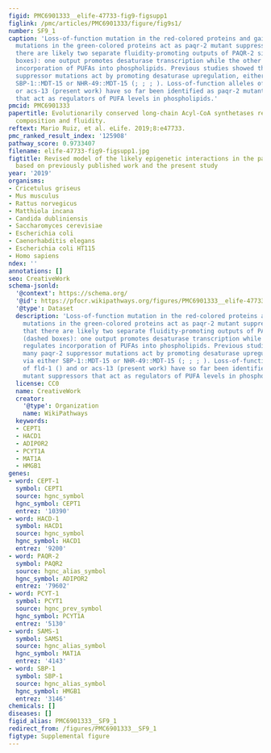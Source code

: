 ```yaml
---
figid: PMC6901333__elife-47733-fig9-figsupp1
figlink: /pmc/articles/PMC6901333/figure/fig9s1/
number: SF9_1
caption: 'Loss-of-function mutation in the red-colored proteins and gain-of-function
  mutations in the green-colored proteins act as paqr-2 mutant suppressors. Note that
  there are likely two separate fluidity-promoting outputs of PAQR-2 signaling (dashed
  boxes): one output promotes desaturase transcription while the other output regulates
  incorporation of PUFAs into phospholipids. Previous studies showed that many paqr-2
  suppressor mutations act by promoting desaturase upregulation, either via either
  SBP-1::MDT-15 or NHR-49::MDT-15 (; ; ; ). Loss-of-function alleles of fld-1 () and
  or acs-13 (present work) have so far been identified as paqr-2 mutant suppressors
  that act as regulators of PUFA levels in phospholipids.'
pmcid: PMC6901333
papertitle: Evolutionarily conserved long-chain Acyl-CoA synthetases regulate membrane
  composition and fluidity.
reftext: Mario Ruiz, et al. eLife. 2019;8:e47733.
pmc_ranked_result_index: '125908'
pathway_score: 0.9733407
filename: elife-47733-fig9-figsupp1.jpg
figtitle: Revised model of the likely epigenetic interactions in the paqr-2 pathway
  based on previously published work and the present study
year: '2019'
organisms:
- Cricetulus griseus
- Mus musculus
- Rattus norvegicus
- Matthiola incana
- Candida dubliniensis
- Saccharomyces cerevisiae
- Escherichia coli
- Caenorhabditis elegans
- Escherichia coli HT115
- Homo sapiens
ndex: ''
annotations: []
seo: CreativeWork
schema-jsonld:
  '@context': https://schema.org/
  '@id': https://pfocr.wikipathways.org/figures/PMC6901333__elife-47733-fig9-figsupp1.html
  '@type': Dataset
  description: 'Loss-of-function mutation in the red-colored proteins and gain-of-function
    mutations in the green-colored proteins act as paqr-2 mutant suppressors. Note
    that there are likely two separate fluidity-promoting outputs of PAQR-2 signaling
    (dashed boxes): one output promotes desaturase transcription while the other output
    regulates incorporation of PUFAs into phospholipids. Previous studies showed that
    many paqr-2 suppressor mutations act by promoting desaturase upregulation, either
    via either SBP-1::MDT-15 or NHR-49::MDT-15 (; ; ; ). Loss-of-function alleles
    of fld-1 () and or acs-13 (present work) have so far been identified as paqr-2
    mutant suppressors that act as regulators of PUFA levels in phospholipids.'
  license: CC0
  name: CreativeWork
  creator:
    '@type': Organization
    name: WikiPathways
  keywords:
  - CEPT1
  - HACD1
  - ADIPOR2
  - PCYT1A
  - MAT1A
  - HMGB1
genes:
- word: CEPT-1
  symbol: CEPT1
  source: hgnc_symbol
  hgnc_symbol: CEPT1
  entrez: '10390'
- word: HACD-1
  symbol: HACD1
  source: hgnc_symbol
  hgnc_symbol: HACD1
  entrez: '9200'
- word: PAQR-2
  symbol: PAQR2
  source: hgnc_alias_symbol
  hgnc_symbol: ADIPOR2
  entrez: '79602'
- word: PCYT-1
  symbol: PCYT1
  source: hgnc_prev_symbol
  hgnc_symbol: PCYT1A
  entrez: '5130'
- word: SAMS-1
  symbol: SAMS1
  source: hgnc_alias_symbol
  hgnc_symbol: MAT1A
  entrez: '4143'
- word: SBP-1
  symbol: SBP-1
  source: hgnc_alias_symbol
  hgnc_symbol: HMGB1
  entrez: '3146'
chemicals: []
diseases: []
figid_alias: PMC6901333__SF9_1
redirect_from: /figures/PMC6901333__SF9_1
figtype: Supplemental figure
---
```

